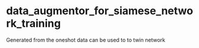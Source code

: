 # data_augmentor_for_siamese_network_training
 Generated from the oneshot data can be used to to twin network
